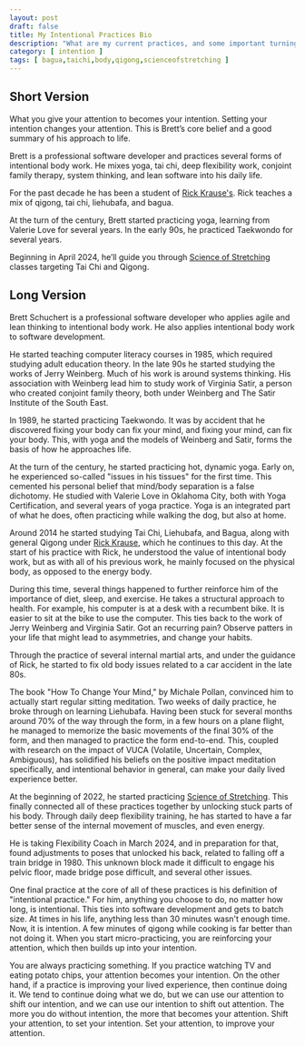 ```yaml
---
layout: post
draft: false
title: My Intentional Practices Bio
description: "What are my current practices, and some important turning points along the way."
category: [ intention ]
tags: [ bagua,taichi,body,qigong,scienceofstretching ]
---
```

## Short Version

What you give your attention to becomes your intention. Setting your intention changes your attention. 
This is Brett’s core belief and a good summary of his approach to life.

Brett is a professional software developer and practices several forms of intentional body work. He mixes yoga, 
tai chi, deep flexibility work, conjoint family therapy, system thinking, and lean software into his daily life.

For the past decade he has been a student of [Rick Krause's](https://taichiokc.com/). Rick teaches a mix of qigong, tai chi, liehubafa, 
and bagua.

At the turn of the century, Brett started practicing yoga, learning from Valerie Love for several years. In the early 
90s, he practiced Taekwondo for several years.

Beginning in April 2024, he’ll guide you through [Science of Stretching](https://www.yogabody.com/stretching/) classes targeting Tai Chi and Qigong.

## Long Version

Brett Schuchert is a professional software developer who applies agile and lean thinking to intentional body work.
He also applies intentional body work to software development.

He started teaching computer literacy courses in 1985, which required studying adult education theory. In the late
90s he started studying the works of Jerry Weinberg. Much of his work is around systems thinking. His association 
with Weinberg lead him to study work of Virginia Satir, a person who created conjoint family theory, both under 
Weinberg and The Satir Institute of the South East.

In 1989, he started practicing Taekwondo. It was by accident that he discovered fixing your body can fix your mind, 
and fixing your mind, can fix your body. This, with yoga and the models of Weinberg and Satir, forms the basis of how he
approaches life. 

At the turn of the century, he started practicing hot, dynamic yoga. Early on, he experienced so-called "issues in his
tissues" for the first time. This cemented his personal belief that mind/body separation is a false dichotomy.
He studied with Valerie Love in Oklahoma City, both with Yoga Certification, and several years of yoga practice.
Yoga is an integrated part of what he does, often practicing while walking the dog, but also at home.

Around 2014 he started studying Tai Chi, Liehubafa, and Bagua, along with general Qigong under
[Rick Krause](https://taichiokc.com/), which he continues to this day. At the start of his practice with Rick,
he understood the value of intentional body work, but as with all of his previous work, he mainly focused on
the physical body, as opposed to the energy body.

During this time, several things happened to further reinforce him of the importance of diet, sleep, and exercise.
He takes a structural approach to health. For example, his computer is at a desk with a recumbent bike. It is
easier to sit at the bike to use the computer. This ties back to the work of Jerry Weinberg and Virginia Satir.
Got an recurring pain? Observe patters in your life that might lead to asymmetries, and change your habits.

Through the practice of several internal martial arts, and under the guidance of Rick, he started to fix old body
issues related to a car accident in the late 80s.

The book "How To Change Your Mind," by Michale Pollan, convinced him to actually start regular sitting meditation. 
Two weeks of daily practice, he broke through on learning Liehubafa. Having been stuck for several months around 70% of
the way through the form, in a few hours on a plane flight, he managed to memorize the basic movements of the final
30% of the form, and then managed to practice the form end-to-end. This, coupled with research on the impact of
VUCA (Volatile, Uncertain, Complex, Ambiguous), has solidified his beliefs on the positive impact meditation
specifically, and intentional behavior in general, can make your daily lived experience better.

At the beginning of 2022, he started practicing [Science of Stretching](https://www.yogabody.com/stretching/). This finally connected all of these 
practices together by unlocking stuck parts of his body. Through daily deep flexibility training, he has started to 
have a far better sense of the internal movement of muscles, and even energy.

He is taking Flexibility Coach in March 2024, and in preparation for that, found adjustments to poses that unlocked 
his back, related to falling off a train bridge in 1980. This unknown block made it difficult to engage his 
pelvic floor, made bridge pose difficult, and several other issues.

One final practice at the core of all of these practices is his definition of "intentional practice." For him, anything
you choose to do, no matter how long, is intentional. This ties into software development and gets to batch size.
At times in his life, anything less than 30 minutes wasn't enough time. Now, it is intention. A few minutes of qigong
while cooking is far better than not doing it. When you start micro-practicing, you are reinforcing your attention,
which then builds up into your intention.

You are always practicing something. If you practice watching TV and eating potato chips, your attention becomes your 
intention. On the other hand, if a practice is improving your lived experience, then continue doing it. We tend to
continue doing what we do, but we can use our attention to shift our intention, and we can use our intention to
shift out attention. The more you do without intention, the more that becomes your attention. Shift your attention, 
to set your intention. Set your attention, to improve your attention.
